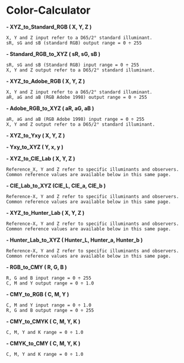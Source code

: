 # Color-Calculator

__- XYZ_to_Standard_RGB ( X, Y, Z )__

    X, Y and Z input refer to a D65/2° standard illuminant.
    sR, sG and sB (standard RGB) output range = 0 ÷ 255

__- Standard_RGB_to_XYZ ( sR, sG, sB )__

    sR, sG and sB (Standard RGB) input range = 0 ÷ 255
    X, Y and Z output refer to a D65/2° standard illuminant.

__- XYZ_to_Adobe_RGB ( X, Y, Z )__

    X, Y and Z input refer to a D65/2° standard illuminant.
    aR, aG and aB (RGB Adobe 1998) output range = 0 ÷ 255

__- Adobe_RGB_to_XYZ ( aR, aG, aB )__

    aR, aG and aB (RGB Adobe 1998) input range = 0 ÷ 255
    X, Y and Z output refer to a D65/2° standard illuminant.

__- XYZ_to_Yxy ( X, Y, Z )__

__- Yxy_to_XYZ ( Y, x, y )__

__- XYZ_to_CIE_Lab ( X, Y, Z )__

    Reference_X, Y and Z refer to specific illuminants and observers.
    Common reference values are available below in this same page.

__- CIE_Lab_to_XYZ (CIE_L, CIE_a, CIE_b )__

    Reference-X, Y and Z refer to specific illuminants and observers.
    Common reference values are available below in this same page.

__- XYZ_to_Hunter_Lab ( X, Y, Z )__

    Reference-X, Y and Z refer to specific illuminants and observers.
    Common reference values are available below in this same page.

__- Hunter_Lab_to_XYZ ( Hunter_L, Hunter_a, Hunter_b )__

    Reference-X, Y and Z refer to specific illuminants and observers.
    Common reference values are available below in this same page.

__- RGB_to_CMY ( R, G, B )__

    R, G and B input range = 0 ÷ 255
    C, M and Y output range = 0 ÷ 1.0

__- CMY_to_RGB ( C, M, Y )__

    C, M and Y input range = 0 ÷ 1.0
    R, G and B output range = 0 ÷ 255

__- CMY_to_CMYK ( C, M, Y, K )__

    C, M, Y and K range = 0 ÷ 1.0

__- CMYK_to_CMY ( C, M, Y, K )__

    C, M, Y and K range = 0 ÷ 1.0